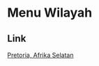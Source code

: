 # Menu Wilayah

## Link

[Pretoria, Afrika Selatan](https://github.com/gigit-pemilu/pemilu-2024-99-luar-negeri/tree/main/pilpres/hitung-suara/sub/99-luar-negeri/sub/94-pretoria-afrika-selatan/sub/01-pretoria-afrika-selatan)

